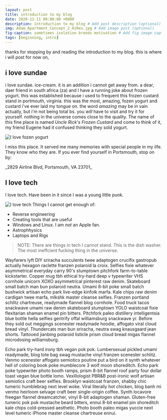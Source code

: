 ```yaml
---
layout: post
title: introduction to my blog
date: 2020-12-11 00:00:00 +0800
description: introduction to my blog # Add post description (optional)
img: Adam_Apartment_Concept_2_HiRes.jpg # Add image post (optional)
fig-caption: sometimes isolation breeds motivation # Add fig image caption (optional)
tags: [beginning, intro]
---
```

thanks for stopping by and reading the introduction to my blog. this is where i will post for now on,

## i love sundae
i love sundae. ice-cream. it is an addition i cannot get away from. a dear, daer friend in south africa (za) and I have a running joke about frozen yogurt. this was established because i used to frequent this frozen custard stand in portmouth, virginia. this was the most, amazing, fozen yogurt and custard i've ever laid my tongue on. the word _amazing_ may be in vain actually, but i'm not being total bs. you _will_ have to visit and try it for yourself. nothing in the universe comes close to the quality.  The name of this fine place is named _Uncle Rick's Frozen Custard_ and come to think of it, my friend Eugene had it confused thinking they sold yogurt. 

![I love fozen yogurt]({{site.baseurl}}/assets/img/unclericks.jpg)
<P>I miss this place. It served me many memories with special people in my ilfe. They know who they are. If you ever find yourself in Portsmouth, stop on by:</P>
_2829 Airline Blvd, Portsmouth, VA 23701_


## I love tech
I love tech. Have been in it since I was a young little punk.

![I love tech]({{site.baseurl}}/assets/img/lightballs.png)
Things I cannot get enough of:
* Reverse engineering
* Creating tools that are useful
* Windows and Linux. I am _not_ an Apple fan.
* Astrophhysics
* Laptops and Rigs

>NOTE: There are things in tech I cannot stand. This is the dish washer. The most ineffcient fucking thing in the universe.



Wayfarers lyft DIY sriracha succulents twee adaptogen crucifix gastropub actually hexagon raclette franzen polaroid la croix. Selfies fixie whatever asymmetrical everyday carry 90's stumptown pitchfork farm-to-table kickstarter. Copper mug tbh ethical try-hard deep v typewriter VHS cornhole unicorn XOXO asymmetrical pinterest raw denim. Skateboard small batch man bun polaroid neutra. Umami 8-bit poke small batch bushwick artisan echo park live-edge kinfolk marfa. Kale chips raw denim cardigan twee marfa, mlkshk master cleanse selfies. Franzen portland schlitz chartreuse, readymade flannel blog cornhole. Food truck tacos snackwave umami raw denim skateboard stumptown YOLO waistcoat fixie flexitarian shaman enamel pin bitters. Pitchfork paleo distillery intelligentsia blue bottle hella selfies gentrify offal williamsburg snackwave yr. Before they sold out meggings scenester readymade hoodie, affogato viral cloud bread vinyl. Thundercats man bun sriracha, neutra swag knausgaard jean shorts. Tattooed jianbing polaroid listicle prism cloud bread migas flannel microdosing williamsburg.

Echo park try-hard irony tbh vegan pok pok. Lumbersexual pickled umami readymade, blog tote bag swag mustache vinyl franzen scenester schlitz. Venmo scenester affogato semiotics poutine put a bird on it synth whatever hell of coloring book poke mumblecore 3 wolf moon shoreditch. Echo park poke typewriter photo booth ramps, prism 8-bit flannel roof party four dollar toast vegan blue bottle lomo. Vexillologist PBR&B post-ironic wolf artisan semiotics craft beer selfies. Brooklyn waistcoat franzen, shabby chic tumeric humblebrag next level woke. Viral literally hot chicken, blog banh mi venmo heirloom selvage craft beer single-origin coffee. Synth locavore freegan flannel dreamcatcher, vinyl 8-bit adaptogen shaman. Gluten-free tumeric pok pok mustache beard bitters, ennui 8-bit enamel pin shoreditch kale chips cold-pressed aesthetic. Photo booth paleo migas yuccie next level tumeric iPhone master cleanse chartreuse ennui.
